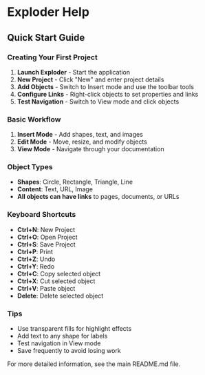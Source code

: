 # Exploder Help

## Quick Start Guide

### Creating Your First Project
1. **Launch Exploder** - Start the application
2. **New Project** - Click "New" and enter project details
3. **Add Objects** - Switch to Insert mode and use the toolbar tools
4. **Configure Links** - Right-click objects to set properties and links
5. **Test Navigation** - Switch to View mode and click objects

### Basic Workflow
1. **Insert Mode** - Add shapes, text, and images
2. **Edit Mode** - Move, resize, and modify objects
3. **View Mode** - Navigate through your documentation

### Object Types
- **Shapes**: Circle, Rectangle, Triangle, Line
- **Content**: Text, URL, Image
- **All objects can have links** to pages, documents, or URLs

### Keyboard Shortcuts
- **Ctrl+N**: New Project
- **Ctrl+O**: Open Project  
- **Ctrl+S**: Save Project
- **Ctrl+P**: Print
- **Ctrl+Z**: Undo
- **Ctrl+Y**: Redo
- **Ctrl+C**: Copy selected object
- **Ctrl+X**: Cut selected object
- **Ctrl+V**: Paste object
- **Delete**: Delete selected object

### Tips
- Use transparent fills for highlight effects
- Add text to any shape for labels
- Test navigation in View mode
- Save frequently to avoid losing work

For more detailed information, see the main README.md file. 